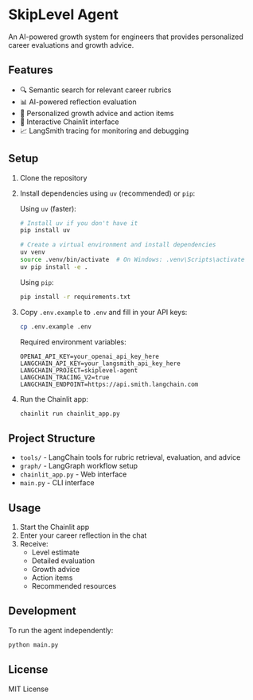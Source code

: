 # SkipLevel Agent

An AI-powered growth system for engineers that provides personalized career evaluations and growth advice.

## Features

- 🔍 Semantic search for relevant career rubrics
- 📊 AI-powered reflection evaluation
- 🎯 Personalized growth advice and action items
- 💬 Interactive Chainlit interface
- 📈 LangSmith tracing for monitoring and debugging

## Setup

1. Clone the repository
2. Install dependencies using `uv` (recommended) or `pip`:

   Using `uv` (faster):
   ```bash
   # Install uv if you don't have it
   pip install uv
   
   # Create a virtual environment and install dependencies
   uv venv
   source .venv/bin/activate  # On Windows: .venv\Scripts\activate
   uv pip install -e .
   ```

   Using `pip`:
   ```bash
   pip install -r requirements.txt
   ```

3. Copy `.env.example` to `.env` and fill in your API keys:
   ```bash
   cp .env.example .env
   ```
   
   Required environment variables:
   ```
   OPENAI_API_KEY=your_openai_api_key_here
   LANGCHAIN_API_KEY=your_langsmith_api_key_here
   LANGCHAIN_PROJECT=skiplevel-agent
   LANGCHAIN_TRACING_V2=true
   LANGCHAIN_ENDPOINT=https://api.smith.langchain.com
   ```

4. Run the Chainlit app:
   ```bash
   chainlit run chainlit_app.py
   ```

## Project Structure

- `tools/` - LangChain tools for rubric retrieval, evaluation, and advice
- `graph/` - LangGraph workflow setup
- `chainlit_app.py` - Web interface
- `main.py` - CLI interface

## Usage

1. Start the Chainlit app
2. Enter your career reflection in the chat
3. Receive:
   - Level estimate
   - Detailed evaluation
   - Growth advice
   - Action items
   - Recommended resources

## Development

To run the agent independently:
```bash
python main.py
```

## License

MIT License 